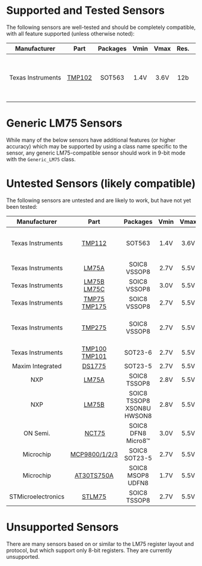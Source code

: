 # Supported and Tested Sensors #

The following sensors are well-tested and should be completely compatible, with all feature supported (unless otherwise noted):

 Manufacturer | Part | Packages | Vmin | Vmax | Res. | Acc. | Class(es) | Notes
:------------:|:----:|:--------:|:----:|:----:|:----:|:----:|:---------:| -----
Texas&nbsp;Instruments | [TMP102](http://www.ti.com/lit/ds/symlink/tmp102.pdf) | SOT563 | 1.4V | 3.6V | 12b | ±1°C | `TI_TMP102` | Very small package<br>Extended range 150°C

# Generic LM75 Sensors #

While many of the below sensors have additional features (or higher accuracy) which may be supported by using a class name specific to the sensor, any generic LM75-compatible sensor should work in 9-bit mode with the `Generic_LM75` class.

# Untested Sensors (likely compatible) #

The following sensors are untested and are likely to work, but have not yet been tested:

 Manufacturer | Part | Packages | Vmin | Vmax | Res. | Acc. | Class(es) | Notes
:------------:|:----:|:--------:|:----:|:----:|:----:|:----:|:---------:| -----
Texas&nbsp;Instruments | [TMP112](http://www.ti.com/lit/ds/symlink/tmp112.pdf) | SOT563 | 1.4V | 3.6V | 12b | ±0.5°C | `TI_TMP112` | TMP102 with higher accuracy
Texas&nbsp;Instruments | [LM75A](http://www.ti.com/lit/ds/symlink/lm75a.pdf) | SOIC8<br>VSSOP8 | 2.7V | 5.5V | 9b | ±2°C | `TI_LM75A` |
Texas&nbsp;Instruments | [LM75B<br>LM75C](http://www.ti.com/lit/ds/symlink/lm75b.pdf) | SOIC8<br>VSSOP8 | 3.0V | 5.5V | 9b | ±2°C | `TI_LM75B`<br>`TI_LM75C` |
Texas&nbsp;Instruments | [TMP75<br>TMP175](http://www.ti.com/lit/ds/symlink/tmp175.pdf) | SOIC8<br>VSSOP8 | 2.7V | 5.5V | 12b | ±1°C | `TI_TMP75`<br>`TI_TMP175` |
Texas&nbsp;Instruments | [TMP275](http://www.ti.com/lit/ds/symlink/tmp275.pdf) | SOIC8<br>VSSOP8 | 2.7V | 5.5V | 12b | ±0.5°C | `TI_TMP275` | TMP175 with more accuracy
Texas&nbsp;Instruments | [TMP100<br>TMP101](http://www.ti.com/lit/ds/symlink/tmp100.pdf) | SOT23-6 | 2.7V | 5.5V | 12b | ±1°C | `TI_TMP100`<br>`TI_TMP101` |
Maxim&nbsp;Integrated | [DS1775](https://datasheets.maximintegrated.com/en/ds/DS1775-DS1775R.pdf) | SOT23-5 | 2.7V | 5.5V | 12b | ±2°C | `Maxim_DS1775`
NXP | [LM75A](https://www.nxp.com/docs/en/data-sheet/LM75A.pdf) | SOIC8<br>TSSOP8 | 2.8V | 5.5V | 11b | ±2°C | `NXP_LM75A` |
NXP | [LM75B](https://www.nxp.com/docs/en/data-sheet/LM75B.pdf) | SOIC8<br>TSSOP8<br>XSON8U<br>HWSON8 | 2.8V | 5.5V | 11b | ±2°C | `NXP_LM75B` |
ON Semi. | [NCT75](https://www.onsemi.com/pub/Collateral/NCT75-D.PDF) | SOIC8<br>DFN8<br>Micro8™ | 3.0V | 5.5V | 12b | ±1°C | `ON_NCT75` |
Microchip | [MCP9800/1/2/3](http://ww1.microchip.com/downloads/en/DeviceDoc/21909d.pdf) | SOIC8<br>SOT23-5 | 2.7V | 5.5V | 12b | ±1°C | |
Microchip | [AT30TS750A](http://ww1.microchip.com/downloads/en/DeviceDoc/Atmel-8855-DTS-AT30TS750A-Datasheet.pdf) | SOIC8<br>MSOP8<br>UDFN8 | 1.7V | 5.5V | 12b | ±0.5°C | | Non-volatile registers
STMicroelectronics | [STLM75](http://www.st.com/content/ccc/resource/technical/document/datasheet/22/c6/56/13/dd/59/4b/43/CD00153511.pdf/files/CD00153511.pdf/jcr:content/translations/en.CD00153511.pdf) | SOIC8<br>TSSOP8 | 2.7V | 5.5V | 9b | ±2°C

# Unsupported Sensors #

There are many sensors based on or similar to the LM75 register layout and protocol, but which support only 8-bit registers. They are currently unsupported.